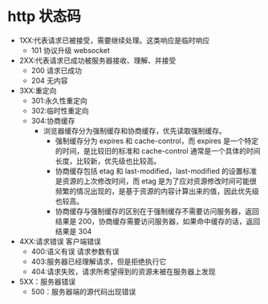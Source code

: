 # http 状态码

- 1XX:代表请求已被接受，需要继续处理。这类响应是临时响应
  - 101 协议升级 websocket
- 2XX:代表请求已成功被服务器接收、理解、并接受
  - 200 请求已成功
  - 204 无内容
- 3XX:重定向
  - 301:永久性重定向
  - 302:临时性重定向
  - 304:协商缓存
    - 浏览器缓存分为强制缓存和协商缓存，优先读取强制缓存。
      - 强制缓存分为 expires 和 cache-control，而 expires 是一个特定的时间，是比较旧的标准和 cache-control 通常是一个具体的时间长度，比较新，优先级也比较高。
      - 协商缓存包括 etag 和 last-modified，last-modified 的设置标准是资源的上次修改时间，而 etag 是为了应对资源修改时间可能很频繁的情况出现的，是基于资源的内容计算出来的值，因此优先级也较高。
      - 协商缓存与强制缓存的区别在于强制缓存不需要访问服务器，返回结果是 200，协商缓存需要访问服务器，如果命中缓存的话，返回结果是 304
- 4XX:请求错误 客户端错误
  - 400:语义有误 请求参数有误
  - 403:服务器已经理解请求，但是拒绝执行它
  - 404:请求失败，请求所希望得到的资源未被在服务器上发现
- 5XX：服务器错误
  - 500：服务器端的源代码出现错误
